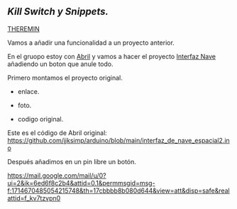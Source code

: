  ## *Kill Switch y Snippets.*
 
 [THEREMIN ](https://github.com/ANGEY33/Arduino/blob/main/THEREMIN.ino)

 Vamos a añadir una funcionalidad a un proyecto anterior.
 
 En el gruopo estoy con [Abril](https://github.com/jjksimp/) y vamos a hacer el proyecto [Interfaz Nave](https://github.com/ANGEY33/Arduino/blob/main/Interfaz%20nave.md) añadiendo un boton que anule todo.
 
 Primero montamos el proyecto original.
 
* enlace.

* foto.

* codigo original.

Este es el código de Abril original: https://github.com/jjksimp/arduino/blob/main/interfaz_de_nave_espacial2.ino

Después añadimos en un pin libre un botón.

https://mail.google.com/mail/u/0?ui=2&ik=6ed6f8c2b4&attid=0.1&permmsgid=msg-f:1714670485054215748&th=17cbbbb8b080d644&view=att&disp=safe&realattid=f_kv7tzvpn0
